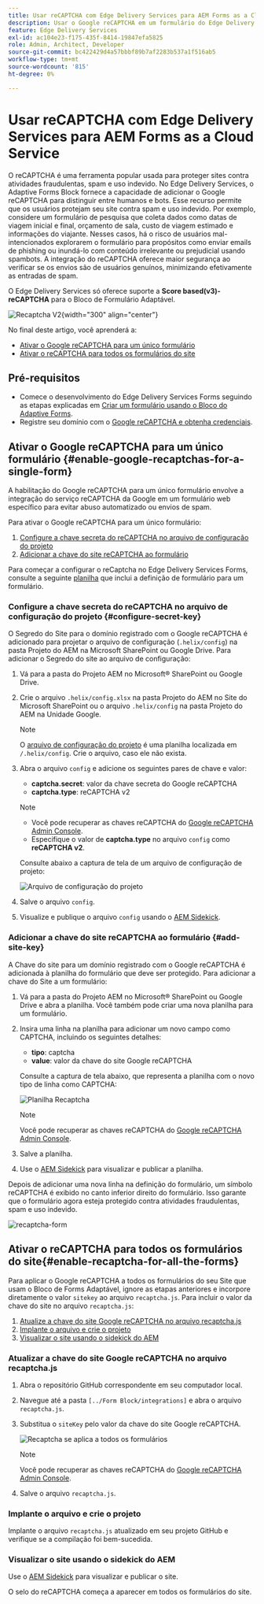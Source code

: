 ```yaml
---
title: Usar reCAPTCHA com Edge Delivery Services para AEM Forms as a Cloud Service
description: Usar o Google reCAPTCHA em um formulário do Edge Delivery Services para AEM Forms
feature: Edge Delivery Services
exl-id: ac104e23-f175-435f-8414-19847efa5825
role: Admin, Architect, Developer
source-git-commit: bc422429d4a57bbbf89b7af2283b537a1f516ab5
workflow-type: tm+mt
source-wordcount: '815'
ht-degree: 0%

---
```



# Usar reCAPTCHA com Edge Delivery Services para AEM Forms as a Cloud Service

<!--
<span>The **reCAPTCHA** feature is under the pre-release program. To request access to the **reCAPTCHA** feature for Edge Delivery Services for AEM Forms, send an email from your work address to mailto:aem-forms-ea@adobe.com.</span>
-->

O reCAPTCHA é uma ferramenta popular usada para proteger sites contra atividades fraudulentas, spam e uso indevido. No Edge Delivery Services, o Adaptive Forms Block fornece a capacidade de adicionar o Google reCAPTCHA para distinguir entre humanos e bots. Esse recurso permite que os usuários protejam seu site contra spam e uso indevido.
Por exemplo, considere um formulário de pesquisa que coleta dados como datas de viagem inicial e final, orçamento de sala, custo de viagem estimado e informações do viajante. Nesses casos, há o risco de usuários mal-intencionados explorarem o formulário para propósitos como enviar emails de phishing ou inundá-lo com conteúdo irrelevante ou prejudicial usando spambots. A integração do reCAPTCHA oferece maior segurança ao verificar se os envios são de usuários genuínos, minimizando efetivamente as entradas de spam.

<!-- ![Recaptcha Image](/help/edge/docs/forms/assets/recaptcha-image.png){width="300" align="center"} -->

O Edge Delivery Services só oferece suporte a **Score based(v3)-reCAPTCHA** para o Bloco de Formulário Adaptável.

![Recaptcha V2](/help/forms/assets/recaptcha-v2-invisible.png){width="300" align="center"}


No final deste artigo, você aprenderá a:
- [Ativar o Google reCAPTCHA para um único formulário](#enable-google-recaptchas-for-a-single-form)
- [Ativar o reCAPTCHA para todos os formulários do site](#enable-recaptcha-for-all-the-forms)

## Pré-requisitos

- Comece o desenvolvimento do Edge Delivery Services Forms seguindo as etapas explicadas em [Criar um formulário usando o Bloco do Adaptive Forms](/help/edge/docs/forms/create-forms.md).
- Registre seu domínio com o [Google reCAPTCHA e obtenha credenciais](https://www.google.com/recaptcha/admin/create).

## Ativar o Google reCAPTCHA para um único formulário {#enable-google-recaptchas-for-a-single-form}

A habilitação do Google reCAPTCHA para um único formulário envolve a integração do serviço reCAPTCHA da Google em um formulário web específico para evitar abuso automatizado ou envios de spam.

Para ativar o Google reCAPTCHA para um único formulário:

1. [Configure a chave secreta do reCAPTCHA no arquivo de configuração do projeto](#configure-secret-key)
1. [Adicionar a chave do site reCAPTCHA ao formulário](#add-site-key)

Para começar a configurar o reCaptcha no Edge Delivery Services Forms, consulte a seguinte [planilha](/help/edge/docs/forms/assets/recaptcha.xlsx) que inclui a definição de formulário para um formulário.

### Configure a chave secreta do reCAPTCHA no arquivo de configuração do projeto {#configure-secret-key}

O Segredo do Site para o domínio registrado com o Google reCAPTCHA é adicionado para projetar o arquivo de configuração (`.helix/config`) na pasta Projeto do AEM na Microsoft SharePoint ou Google Drive. Para adicionar o Segredo do site ao arquivo de configuração:

1. Vá para a pasta do Projeto AEM no Microsoft® SharePoint ou Google Drive.
1. Crie o arquivo `.helix/config.xlsx` na pasta Projeto do AEM no Site do Microsoft SharePoint ou o arquivo `.helix/config` na pasta Projeto do AEM na Unidade Google.

   >[!NOTE]
   >
   > O [arquivo de configuração do projeto](https://www.aem.live/docs/configuration) é uma planilha localizada em `/.helix/config`. Crie o arquivo, caso ele não exista.

1. Abra o arquivo `config` e adicione os seguintes pares de chave e valor:

   - **captcha.secret**: valor da chave secreta do Google reCAPTCHA
   - **captcha.type**: reCAPTCHA v2

   >[!NOTE]
   >
   >  - Você pode recuperar as chaves reCAPTCHA do [Google reCAPTCHA Admin Console](https://www.google.com/recaptcha/admin).
   >  - Especifique o valor de **captcha.type** no arquivo `config` como **reCAPTCHA v2**.

   Consulte abaixo a captura de tela de um arquivo de configuração de projeto:

   ![Arquivo de configuração do projeto](/help/forms/assets/recaptcha-config-file.png)

1. Salve o arquivo `config`.

1. Visualize e publique o arquivo `config` usando o [AEM Sidekick](https://www.aem.live/developer/tutorial#preview-and-publish-your-content).

### Adicionar a chave do site reCAPTCHA ao formulário {#add-site-key}

A Chave do site para um domínio registrado com o Google reCAPTCHA é adicionada à planilha do formulário que deve ser protegido. Para adicionar a chave do Site a um formulário:

1. Vá para a pasta do Projeto AEM no Microsoft® SharePoint ou Google Drive e abra a planilha. Você também pode criar uma nova planilha para um formulário.
1. Insira uma linha na planilha para adicionar um novo campo como CAPTCHA, incluindo os seguintes detalhes:
   - **tipo**: captcha
   - **value**: valor da chave do site Google reCAPTCHA

   Consulte a captura de tela abaixo, que representa a planilha com o novo tipo de linha como CAPTCHA:

   ![Planilha Recaptcha](/help/edge/docs/forms/assets/recaptcha-spreadsheet.png)

   >[!NOTE]
   >
   >  Você pode recuperar as chaves reCAPTCHA do [Google reCAPTCHA Admin Console](https://www.google.com/recaptcha/admin).

1. Salve a planilha.
1. Use o [AEM Sidekick](https://www.aem.live/developer/tutorial#preview-and-publish-your-content) para visualizar e publicar a planilha.

Depois de adicionar uma nova linha na definição do formulário, um símbolo reCAPTCHA é exibido no canto inferior direito do formulário. Isso garante que o formulário agora esteja protegido contra atividades fraudulentas, spam e uso indevido.

![recaptcha-form](/help/edge/docs/forms/assets/recaptcha-form.png)

## Ativar o reCAPTCHA para todos os formulários do site{#enable-recaptcha-for-all-the-forms}

Para aplicar o Google reCAPTCHA a todos os formulários do seu Site que usam o Bloco de Forms Adaptável, ignore as etapas anteriores e incorpore diretamente o valor `sitekey` ao arquivo `recaptcha.js`. Para incluir o valor da chave do site no arquivo `recaptcha.js`:

1. [Atualize a chave do site Google reCAPTCHA no arquivo recaptcha.js](#1-update-google-recaptcha-site-key-in-recaptchajs-file)
1. [Implante o arquivo e crie o projeto](#2-deploy-the-file-and-build-the-project)
1. [Visualizar o site usando o sidekick do AEM](#3-preview-the-site-using-the-aem-sidekick)

### Atualizar a chave do site Google reCAPTCHA no arquivo recaptcha.js

1. Abra o repositório GitHub correspondente em seu computador local.
1. Navegue até a pasta `[../Form Block/integrations]` e abra o arquivo `recaptcha.js`.
1. Substitua o `siteKey` pelo valor da chave do site Google reCAPTCHA.

   ![Recaptcha se aplica a todos os formulários](/help/forms/assets/recaptcha-apply-to-all-forms.png)

   >[!NOTE]
   >
   >  Você pode recuperar as chaves reCAPTCHA do [Google reCAPTCHA Admin Console](https://www.google.com/recaptcha/admin).

1. Salve o arquivo `recaptcha.js`.

### Implante o arquivo e crie o projeto

Implante o arquivo `recaptcha.js` atualizado em seu projeto GitHub e verifique se a compilação foi bem-sucedida.

### Visualizar o site usando o sidekick do AEM

Use o [AEM Sidekick](https://www.aem.live/developer/tutorial#preview-and-publish-your-content) para visualizar e publicar o site.

O selo do reCAPTCHA começa a aparecer em todos os formulários do site.

